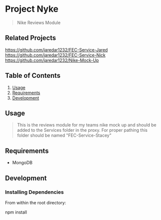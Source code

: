 # Project Nyke

> Nike Reviews Module

## Related Projects
https://github.com/jaredar1232/FEC-Service-Jared
https://github.com/jaredar1232/FEC-Service-Nick
https://github.com/jaredar1232/Nike-Mock-Up

## Table of Contents

1. [Usage](#Usage)
1. [Requirements](#requirements)
1. [Development](#development)

## Usage

> This is the reviews module for my teams nike mock up and should be added to the Services folder in the proxy. For proper pathing this folder should be named "FEC-Service-Stacey"

## Requirements

- MongoDB

## Development

### Installing Dependencies

From within the root directory:

npm install

